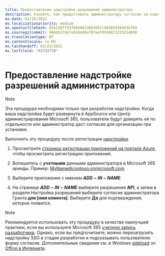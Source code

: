```yaml
---
title: Предоставление надстройке разрешений администратора
description: Узнайте, как предоставить администратору согласие на надстройки.
ms.date: 01/25/2022
ms.localizationpriority: medium
ms.openlocfilehash: 85a230ffd3769b0013081067c88d65d38d43b760
ms.sourcegitcommit: 968d637defe816449a797aefd930872229214898
ms.translationtype: MT
ms.contentlocale: ru-RU
ms.lasthandoff: 03/23/2022
ms.locfileid: "63743778"
---
```

# <a name="grant-administrator-consent-to-the-add-in"></a>Предоставление надстройке разрешений администратора

> [!NOTE]
> Эта процедура необходима только при разработке надстройки. Когда ваша надстройка будет развернута в AppSource или Центр администрирования Microsoft 365, пользователи будут доверять ей по отдельности или администратор даст согласие для организации при установке.

Выполнить эту *процедуру после* регистрации [надстройки](../develop/register-sso-add-in-aad-v2.md).

1. Просмотрите [страницу регистрации приложений на портале Azure,](https://go.microsoft.com/fwlink/?linkid=2083908) чтобы просмотреть регистрацию приложения.

1. Вопишитесь с ***учетными*** данными администратора в Microsoft 365 аренды. Пример: MyName@contoso.onmicrosoft.com.

1. Выберите приложение с именем **$ADD-IN-NAME$**.

1. На странице **$ADD-IN-NAME$** выберите разрешения **API**, а затем в разделе Настройка разрешений выберите согласие  администратора Гранта **для [имя клиента]**. Выберите **Да** для подтверждения, которое появится.

> [!NOTE]
> Рекомендуется использовать эту процедуру в качестве наилучшей практики, если вы используете Microsoft 365 [учетную запись разработчика](https://developer.microsoft.com/microsoft-365/dev-program). Однако, если вы предпочитаете, можно перезагрузить надстройку SSO в стадии разработки и подсказывать пользователю форму согласия. Дополнительные сведения см. в Windows [sideload](../testing/create-a-network-shared-folder-catalog-for-task-pane-and-content-add-ins.md) on [Office в Интернете](../testing/sideload-office-add-ins-for-testing.md).
